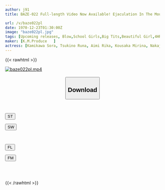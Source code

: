 ```yaml
---
author: j91
title: BAZE-022 Full-length Video Now Available! Ejaculation In The Mouth Of A Girl In Uniform Behind The Scenes! *No Insertion *P Activity *30 Shots *5 Hours

url: /v/baze022pl
date: 1970-12-23T01:30:00Z
image: "baze022pl.jpg"
tags: [Upcoming releases, Blow,School Girls,Big Tits,Beautiful Girl,4HR+	]
maker: [K.M.Produce   ]
actress: [Kamikawa Sora, Tsukino Runa, Aimi Rika, Kousaka Mirina, Nakajou Aoi, Yamamoto Renka, Yuuki Shino, Oozora Nanami, Horikita Wan, Saitou Marina  ]
---
```



{{< rawhtml >}}

<div class="video" data-videoid="pending_link_2.html">
    <a href="javascript:;">
        <img src="/v/baze022pl/baze022pl.jpg" width="WIDTH" height="HEIGHT" alt="baze022pl.mp4" loading="lazy">
    </a>
</div>

<script type="text/javascript" src="https://j91.asia/asset/on-demand-pend.js"></script>

<br>
  <link rel="stylesheet" href="https://j91.asia/asset/bs5.css">
  
  <center>
  <button class="btn btn-primary" type="button" data-bs-toggle="collapse" data-bs-target=".multi-collapse" aria-expanded="false" aria-controls="multiCollapseExample1 multiCollapseExample2"><h2>Download</h2></button></center>
</p>
<div class="row">
  <div class="col">
    <div class="collapse multi-collapse" id="multiCollapseExample1">
      <div class="card card-body">
	      	      <br>
<div class="buttons">  
<p><a href="https://j91.asia/pending_link_2.html" target="_blank"><button class="btn-hover color-3"><i class="fa fa-download"></i> ST</button></a></p>
<p><a href="https://j91.asia/pending_link_2.html" target="_blank"><button class="btn-hover color-2"><i class="fa fa-download"></i> SW</button></a></p></div>
    </div>
  </div>
</div>
  <div class="col">
    <div class="collapse multi-collapse" id="multiCollapseExample2">
      <div class="card card-body">
	      <br>
<div class="buttons">
<p><a href="https://j91.asia/pending_link_2.html" target="_blank"><button class="btn-hover color-9"><i class="fa fa-download"></i> FL</button></a></p>
<p><a href="https://j91.asia/pending_link_2.html" target="_blank"><button class="btn-hover color-8"><i class="fa fa-download"></i> FM</button></a></p></div>
<br><br>
      </div>
    </div>
  </div>
</div>

{{< /rawhtml >}}